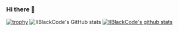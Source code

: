 ### Hi there 👋

<!--
**IIBlackCode/IIBlackCode** is a ✨ _special_ ✨ repository because its `README.md` (this file) appears on your GitHub profile.

Here are some ideas to get you started:

- 🔭 I’m currently working on ...
- 🌱 I’m currently learning ...
- 👯 I’m looking to collaborate on ...
- 🤔 I’m looking for help with ...
- 💬 Ask me about ...
- 📫 How to reach me: ...
- 😄 Pronouns: ...
- ⚡ Fun fact: ...
-->

[![trophy](https://github-profile-trophy.vercel.app/?username=IIBlackCode&row=1)](https://github.com/ryo-ma/github-profile-trophy)
![IIBlackCode's GitHub stats](https://github-readme-stats.vercel.app/api?username=IIBlackCode&show_icons=true&theme=radical)
[![IIBlackCode's github stats](https://github-readme-stats.vercel.app/api/top-langs/?username=IIBlackCode&show_icons=true&hide_border=true&title_color=004386&icon_color=004386&layout=compact)](https://github.com/IIBlackCode)
